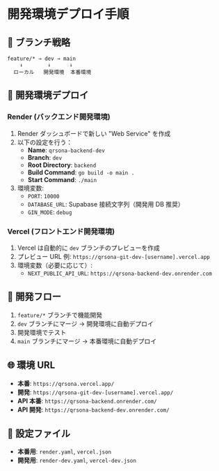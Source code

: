# 開発環境デプロイ手順

## 🌿 ブランチ戦略

```
feature/* → dev → main
    ↓        ↓      ↓
  ローカル   開発環境  本番環境
```

## 🚀 開発環境デプロイ

### Render (バックエンド開発環境)

1. Render ダッシュボードで新しい "Web Service" を作成
2. 以下の設定を行う：
   - **Name**: `qrsona-backend-dev`
   - **Branch**: `dev`
   - **Root Directory**: `backend`
   - **Build Command**: `go build -o main .`
   - **Start Command**: `./main`
3. 環境変数:
   - `PORT`: `10000`
   - `DATABASE_URL`: Supabase 接続文字列（開発用 DB 推奨）
   - `GIN_MODE`: `debug`

### Vercel (フロントエンド開発環境)

1. Vercel は自動的に `dev` ブランチのプレビューを作成
2. プレビュー URL 例: `https://qrsona-git-dev-[username].vercel.app`
3. 環境変数（必要に応じて）:
   - `NEXT_PUBLIC_API_URL`: `https://qrsona-backend-dev.onrender.com`

## 🔄 開発フロー

1. `feature/*` ブランチで機能開発
2. `dev` ブランチにマージ → 開発環境に自動デプロイ
3. 開発環境でテスト
4. `main` ブランチにマージ → 本番環境に自動デプロイ

## 🌐 環境 URL

- **本番**: `https://qrsona.vercel.app/`
- **開発**: `https://qrsona-git-dev-[username].vercel.app/`
- **API 本番**: `https://qrsona-backend.onrender.com/`
- **API 開発**: `https://qrsona-backend-dev.onrender.com/`

## 🔧 設定ファイル

- **本番用**: `render.yaml`, `vercel.json`
- **開発用**: `render-dev.yaml`, `vercel-dev.json`
